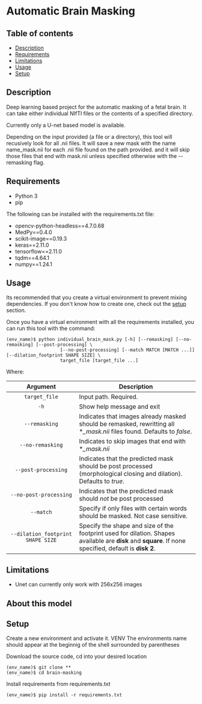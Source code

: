 # Automatic Brain Masking

## Table of contents

* [Description](#description)
* [Requirements](#requirements)
* [Limitations](#limitations)
* [Usage](#usage)
* [Setup](#setup)

## Description

Deep learning based project for the automatic masking of a fetal brain. It can take either individual NIfTI files or the contents
of a specified directory.

Currently only a U-net based model is available.

Depending on the input provided (a file or a directory), this tool will recusively look for all .nii files. 
It will save a new mask with the name name_mask.nii for each .nii file found on the path provided. and it 
will skip those files that end with mask.nii unless specified otherwise with the --remasking flag.


## Requirements

- Python 3
- pip

The following can be installed with the requirements.txt file:

- opencv-python-headless==4.7.0.68
- MedPy==0.4.0
- scikit-image==0.19.3
- keras==2.11.0
- tensorflow==2.11.0
- tqdm==4.64.1
- numpy==1.24.1

## Usage

Its recommended that you create a virtual environment to prevent mixing dependencies. If you don't know how to create one,
check out the [setup](#setup) section.

Once you have a virtual environment with all the requirements installed, you can run this tool with the command:

    (env_name)$ python individual_brain_mask.py [-h] [--remasking] [--no-remasking] [--post-processing] \
                        [--no-post-processing] [--match MATCH [MATCH ...]] [--dilation_footprint SHAPE SIZE] \
                        target_file [target_file ...]
                        
Where:
   
|              Argument             | Description                                                                                                                                              |
|:---------------------------------:|----------------------------------------------------------------------------------------------------------------------------------------------------------|
|           `target_file`           | Input path. Required.                                                                                                                                    |
|                `-h`               | Show help message and exit                                                                                                                               |
|           `--remasking`           | Indicates that images already masked should be remasked, rewritting all **_mask.nii* files found. Defaults to  *false*.                                 |
|          `--no-remasking`         | Indicates to skip images that end with **_mask.nii*                                                                                                      |
|        `--post-processing`        | Indicates that the predicted mask should be post processed (morphological closing and dilation). Defaults to  *true*.                                    |
|       `--no-post-processing`      | Indicates that the predicted mask should *not* be post processed                                                                                         |
|             `--match`             | Specify if only files with certain words should be masked. Not case sensitive.                                                                           |
| `--dilation_footprint SHAPE SIZE` | Specify the shape and size of the footprint used for dilation. Shapes available are  **disk** and **square**. If none specified, default is **disk 2**. |

## Limitations
- Unet can currently only work with 256x256 images

## About this model



## Setup

Create a new environment and activate it. VENV 
The environments name should appear at the beginnig of the shell 
surrounded by parentheses

Download the source code, cd into your desired location

    (env_name)$ git clone **
    (env_name)$ cd brain-masking

Install requirements from requirements.txt

    (env_name)$ pip install -r requirements.txt
